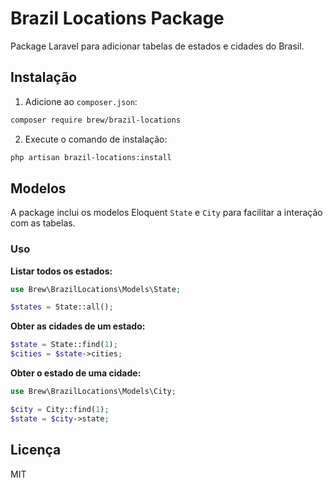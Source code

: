 # Brazil Locations Package

Package Laravel para adicionar tabelas de estados e cidades do Brasil.

## Instalação

1. Adicione ao `composer.json`:

```bash
composer require brew/brazil-locations
```
2. Execute o comando de instalação:
```bash
php artisan brazil-locations:install
```

## Modelos

A package inclui os modelos Eloquent `State` e `City` para facilitar a interação com as tabelas.

### Uso

**Listar todos os estados:**

```php
use Brew\BrazilLocations\Models\State;

$states = State::all();
```

**Obter as cidades de um estado:**

```php
$state = State::find(1);
$cities = $state->cities;
```

**Obter o estado de uma cidade:**
```php
use Brew\BrazilLocations\Models\City;

$city = City::find(1);
$state = $city->state;
```

## Licença
MIT


